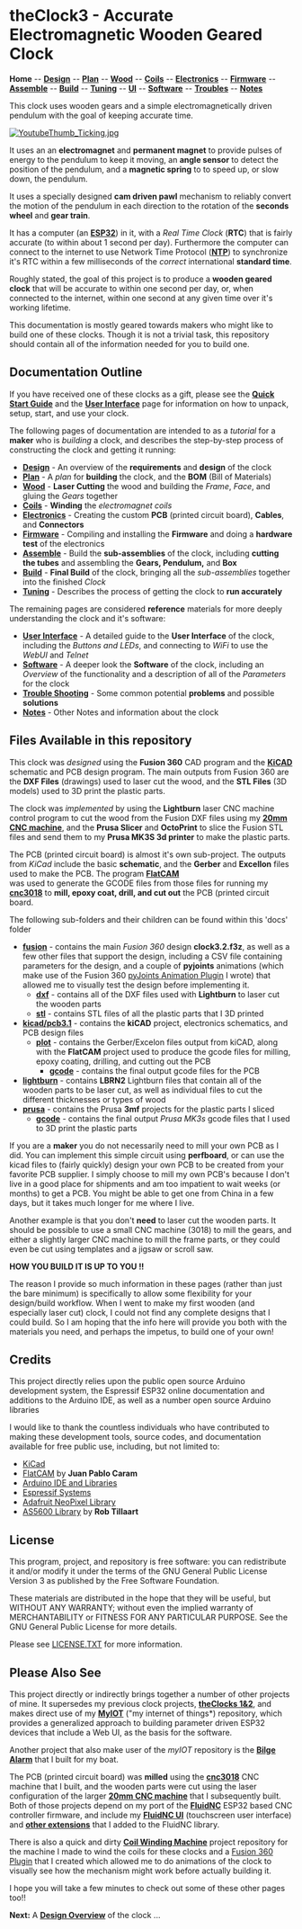 # theClock3 - Accurate Electromagnetic Wooden Geared Clock

**Home** --
**[Design](design.md)** --
**[Plan](plan.md)** --
**[Wood](wood.md)** --
**[Coils](coils.md)** --
**[Electronics](electronics.md)** --
**[Firmware](firmware.md)** --
**[Assemble](assemble.md)** --
**[Build](build.md)** --
**[Tuning](tuning.md)** --
**[UI](ui.md)** --
**[Software](software.md)** --
**[Troubles](troubles.md)** --
**[Notes](notes.md)**

This clock uses wooden gears and a simple electromagnetically driven pendulum
with the goal of keeping accurate time.

[![YoutubeThumb_Ticking.jpg](images/YoutubeThumb_Ticking.jpg)](https://youtu.be/lsMbbkOouPc)


It uses an an **electromagnet** and **permanent magnet** to provide pulses of energy
to the pendulum to keep it moving, an **angle sensor** to detect the position
of the pendulum, and a **magnetic spring** to to speed up, or slow down, the pendulum.

It uses a specially designed **cam driven pawl** mechanism to
reliably convert the motion of the pendulum in each direction
to the rotation of the **seconds wheel** and **gear train**.

It has a computer (an [**ESP32**](https://en.wikipedia.org/wiki/ESP32)) in it,
with a *Real Time Clock* (**RTC**) that is fairly accurate (to within about 1 second per day).
Furthermore the computer can connect to the internet to use Network Time Protocol
([**NTP**](https://en.wikipedia.org/wiki/Network_Time_Protocol))
to synchronize it's RTC within a few milliseconds of the *correct* international
**standard time**.

Roughly stated, the goal of this project is to produce a **wooden geared clock**
that will be accurate to within one second per day, or, when connected to the
internet, within one second at any given time over it's working lifetime.

This documentation is mostly geared towards makers who might like to build
one of these clocks. Though it is not a trivial task, this repository should
contain all of the information needed for you to build one.

## Documentation Outline

If you have received one of these clocks as a gift, please see the
**[Quick Start Guide](QuickStartGuide.pdf)** and the
**[User Interface](ui.md)** page for information on how to unpack,
setup, start, and use your clock.

The following pages of documentation are intended to as a *tutorial* for
a **maker** who is *building* a clock, and describes the step-by-step
process of constructing the clock and getting it running:

- **[Design](design.md)** - An overview of the **requirements** and **design** of the clock
- **[Plan](plan.md)** - A *plan* for **building** the clock, and the **BOM** (Bill of Materials)
- **[Wood](wood.md)** - **Laser Cutting** the wood and building the *Frame*, *Face*, and gluing the *Gears* together
- **[Coils](coils.md)** - **Winding** the *electromagnet coils*
- **[Electronics](electronics.md)** - Creating the custom **PCB** (printed circuit board), **Cables**, and **Connectors**
- **[Firmware](firmware.md)** - Compiling and installing the **Firmware** and doing a  **hardware test** of the electronics
- **[Assemble](assemble.md)** - Build the **sub-assemblies** of the clock, including **cutting the tubes** and assembling the **Gears, Pendulum,** and **Box**
- **[Build](build.md)** - **Final Build** of the clock, bringing all the *sub-assemblies* together into the finished *Clock*
- **[Tuning](tuning.md)** - Describes the process of getting the clock to **run accurately**

The remaining pages are considered **reference** materials for more
deeply understanding the clock and it's software:

- **[User Interface](ui.md)** - A detailed guide to the **User Interface** of the clock, including the *Buttons and LEDs*, and connecting to *WiFi* to use the *WebUI* and *Telnet*
- **[Software](software.md)** - A deeper look the **Software** of the clock, including an *Overview* of the functionality and a description of all of the *Parameters* for the clock
- **[Trouble Shooting](troubles.md)** - Some common potential **problems** and possible **solutions**
- **[Notes](notes.md)** - Other Notes and information about the clock


## Files Available in this repository

This clock was *designed* using the **Fusion 360** CAD program and
the [**KiCAD**](https://www.kicad.org/) schematic and PCB design program.
The main outputs from Fusion 360 are the **DXF Files** (drawings) used to laser
cut the wood, and the **STL Files** (3D models) used to 3D print the plastic parts.

The clock was *implemented* by using the **Lightburn** laser CNC machine
control program to cut the wood from the Fusion DXF files using my
[**20mm CNC machine**](https://github.com/phorton1/Arduino-esp32_cnc20mm),
and the **Prusa Slicer** and **OctoPrint** to slice the Fusion STL files and send
them to my **Prusa MK3S 3d printer** to make the plastic parts.

The PCB (printed circuit board) is almost it's own sub-project.
The outputs from *KiCad* include the basic **schematic**, and
the **Gerber** and **Excellon** files used to make the PCB.
The program [**FlatCAM**](https://bitbucket.org/jpcgt/flatcam/downloads/) \
was used to generate the GCODE files from those files for running my
[**cnc3018**](https://github.com/phorton1/Arduino-esp32_cnc3018)
to **mill, epoxy coat, drill, and cut out** the PCB (printed circuit board.

The following sub-folders and their children can be found within this 'docs' folder

- [**fusion**](https://github.com/phorton1/Arduino-theClock3/tree/master/docs/fusion) -
   contains the main *Fusion 360* design **clock3.2.f3z**, as well as a few
   other files that support the design, including a CSV file containing parameters for
   the design, and a couple of **pyjoints** animations (which make use of the
   Fusion 360 [pyJoints Animation Plugin](https://github.com/phorton1/fusionAddIns-pyJoints)
   I wrote) that allowed me to visually test the design before implementing it.
  - [**dxf**](https://github.com/phorton1/Arduino-theClock3/tree/master/docs/fusion/dxf) -
    contains all of the DXF files used with **Lightburn** to laser cut the wooden parts
  - [**stl**](https://github.com/phorton1/Arduino-theClock3/tree/master/docs/fusion/stl) -
    contains STL files of all the plastic parts that I 3D printed
- [**kicad/pcb3.1**](https://github.com/phorton1/Arduino-theClock3/tree/master/docs/kicad/pcb3.1) -
  contains the **kiCAD** project, electronics schematics, and PCB design files
  - [**plot**](https://github.com/phorton1/Arduino-theClock3/tree/master/docs/kicad/pcb3.1/plot) -
    contains the Gerber/Excelon files output from kiCAD, along with the
    **FlatCAM** project used to produce the gcode files for milling, epoxy coating,
	drilling, and cutting out the PCB
    - [**gcode**](https://github.com/phorton1/Arduino-theClock3/tree/master/docs/kicad/pcb3.1/gcode) -
	contains the final output gcode files for the PCB
- [**lightburn**](https://github.com/phorton1/Arduino-theClock3/tree/master/docs/lightburn) -
   contains **LBRN2** Lightburn files that contain all of
   the wooden parts to be laser cut, as well as individual files to cut
   the different thicknesses or types of wood
- [**prusa**](https://github.com/phorton1/Arduino-theClock3/tree/master/docs/prusa) -
   contains the Prusa **3mf** projects for the plastic parts I sliced
  - [**gcode**](https://github.com/phorton1/Arduino-theClock3/tree/master/docs/prusa/gcode) -
    contains the final output *Prusa MK3s* gcode files that I used to
    3D print the plastic parts


If you are a **maker** you do not necessarily need to mill your own PCB as I did.
You can implement this simple circuit using **perfboard**, or can use the
kicad files to (fairly quickly) design your own PCB to be created
from your favorite PCB supplier.   I simply choose to mill my own PCB's
because I don't live in a good place for shipments and am too impatient
to wait weeks (or months) to get a PCB.  You might be able to get one
from China in a few days, but it takes much longer for me where I live.

Another example is that you don't **need** to laser cut the wooden parts.
It should be possible to use a small CNC machine (3018) to mill the gears, and
either a slightly larger CNC machine to mill the frame parts, or they could
even be cut using templates and a jigsaw or scroll saw.

**HOW YOU BUILD IT IS UP TO YOU !!**

The reason I provide so much information in these pages (rather than just the bare minimum)
is specifically to allow some flexibility for your design/build workflow.
When I went to make my first wooden (and especially laser cut) clock, I could not find
any complete designs that I could build.  So I am hoping that the info here will
provide you both with the materials you need, and perhaps the impetus, to build
one of your own!


## Credits

This project directly relies upon the public open source Arduino development system,
the Espressif ESP32 online documentation and additions to the Arduino IDE, as
well as a number open source Arduino libraries

I would like to thank the countless individuals who have contributed to making these
development tools, source codes, and documentation available for free public use, including,
but not limited to:

- [KiCad](https://www.kicad.org/)
- [FlatCAM](https://bitbucket.org/jpcgt/flatcam/downloads/) by **Juan Pablo Caram**
- [Arduino IDE and Libraries](https://www.arduino.cc/)
- [Espressif Systems](https://www.espressif.com/en/products/socs/esp32)
- [Adafruit NeoPixel Library](https://github.com/adafruit/Adafruit_NeoPixel)
- [AS5600 Library](https://github.com/RobTillaart/AS5600) by **Rob Tillaart**



## License

This program, project, and repository is free software: you can redistribute it and/or modify
it under the terms of the GNU General Public License Version 3 as published by
the Free Software Foundation.

These materials are distributed in the hope that they will be useful,
but WITHOUT ANY WARRANTY; without even the implied warranty of
MERCHANTABILITY or FITNESS FOR ANY PARTICULAR PURPOSE.  See the
GNU General Public License for more details.

Please see [LICENSE.TXT](../LICENSE.TXT) for more information.


## Please Also See

This project directly or indirectly brings together a number of other projects of mine.
It supersedes my previous clock projects, [**theClocks 1&2**](https://github.com/phorton1/Arduino-theClock),
and makes direct use of my
[**MyIOT**](https://github.com/phorton1/Arduino-libraries-myIOT)
("my internet of things*) repository, which provides a generalized approach to building parameter
driven ESP32 devices that include a Web UI, as the basis for the software.

Another project that also make user of the *myIOT* repository is the
[**Bilge Alarm**](https://github.com/phorton1/Arduino-bilgeAlarm)
that I built for my boat.

The PCB (printed circuit board) was **milled** using the
[**cnc3018**](https://github.com/phorton1/Arduino-esp32_cnc3018) CNC
machine that I built, and the wooden parts were cut using the laser configuration of the larger
[**20mm CNC machine**](https://github.com/phorton1/Arduino-esp32_cnc20mm) that I subsequently built.
Both of those projects depend on my port of the
[**FluidNC**](https://github.com/phorton1/Arduino-libraries-FluidNC)
ESP32 based CNC controller firmware, and include my
[**FluidNC UI**](https://github.com/phorton1/Arduino-libraries-FluidNC_UI)
(touchscreen user interface) and
[**other extensions**](https://github.com/phorton1/Arduino-libraries-FluidNC_Extensions)
that I added to the FluidNC library.

There is also a quick and dirty
[**Coil Winding Machine**](https://github.com/phorton1/Arduino-CoilWindingMachine)
project repository for the machine I made to wind the coils for these clocks and
a [Fusion 360 Plugin](https://github.com/phorton1/fusionAddIns-pyJoints)
that I created which allowed me to do animations of the clock to visually see how the
mechanism might work before actually building it.

I hope you will take a few minutes to check out some of these other pages too!!




**Next:** A [**Design Overview**](design.md) of the clock ...
